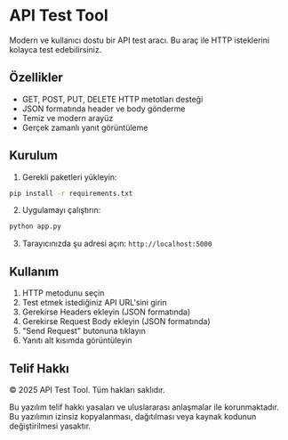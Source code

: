 # API Test Tool

Modern ve kullanıcı dostu bir API test aracı. Bu araç ile HTTP isteklerini kolayca test edebilirsiniz.

## Özellikler

- GET, POST, PUT, DELETE HTTP metotları desteği
- JSON formatında header ve body gönderme
- Temiz ve modern arayüz
- Gerçek zamanlı yanıt görüntüleme

## Kurulum

1. Gerekli paketleri yükleyin:
```bash
pip install -r requirements.txt
```

2. Uygulamayı çalıştırın:
```bash
python app.py
```

3. Tarayıcınızda şu adresi açın: `http://localhost:5000`

## Kullanım

1. HTTP metodunu seçin
2. Test etmek istediğiniz API URL'sini girin
3. Gerekirse Headers ekleyin (JSON formatında)
4. Gerekirse Request Body ekleyin (JSON formatında)
5. "Send Request" butonuna tıklayın
6. Yanıtı alt kısımda görüntüleyin

## Telif Hakkı

© 2025 API Test Tool. Tüm hakları saklıdır.

Bu yazılım telif hakkı yasaları ve uluslararası anlaşmalar ile korunmaktadır. Bu yazılımın izinsiz kopyalanması, dağıtılması veya kaynak kodunun değiştirilmesi yasaktır.
